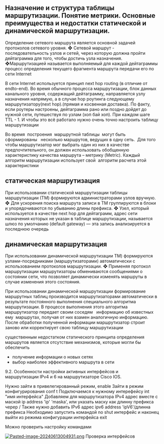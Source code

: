 ## Назначение и структура таблицы маршрутизации. Понятие метрики. Основные преимущества и недостатки статической и динамической маршрутизации.


Определение сетевого маршрута является основной задачей протоколов сетевого уровня. 
	❖ Сетевой маршрут - последовательность узлов и сетей, через которую должна пройти дейтаграмма для того, чтобы достичь узла назначения. 
	❖Маршрутизацией называется выполняемый для каждой дейтаграммы процесс определения текущего фрагмента маршрута передачи его по сети Internet
	
В сети Internet используется принцип next hop routing (в отличие от endto-end).
Во время обычного процесса маршрутизации, блок данных канального уровня, содержащий дейтаграмму, направляется узлу назначения напрямую, а в случае hop роутинга следующему маршрутизатору(next hop).(прямая и косвенная доставка). По факту, если роутеры настроены, дейтаграмма рано или поздно дойдет до нужной сети, путешествуя по узлам (хоп бай хоп). При каждом шаге TTL - 1. 
И чтобы это всё работало нужно очень точно настроить таблицу маршрутизации 

Во время  построения  маршрутной таблицы  могут быть  сформированы   несколько маршрутов, ведущих в одну сеть.  Для того чтобы маршрутизатор мог выбрать один из них в качестве предпочтительного, он должен использовать обобщенную характеристику качества маршрута – метрику (Metric). Каждый алгоритм маршрутизации использует свой  алгоритм расчета этой характеристики

статическая маршрутизация
---
При использовании статической маршрутизации таблицы маршрутизации (ТМ) формируются администраторами узлов вручную. ❖ Для ускорения поиска маршрута записи в TM группируются в блоки и упорядочиваются по убыванию длины префикса. ❖ Узел, который используется в качестве next hop для дейтаграмм, адрес сети назначения которых не указан в таблице маршрутизации, называется шлюз по умолчанию (default gateway) — эта запись анализируется в последнюю очередь

динамическая маршрутизация
---
При использовании динамической маршрутизации ТМ) формируются узлами-посредниками (маршрутизаторами) автоматически с использованием протоколов маршрутизации. ❖ Применяя протокол маршрутизации маршрутизаторы обмениваются сообщениями о состоянии сети, что позволяет динамически изменять маршруты в случае изменения этого состояния.

При использовании динамической маршрутизации формирование маршрутных таблиц производится маршрутизаторами автоматически в результате постоянного выполнения специального алгоритма маршрутизации. В процессе выполнения этого алгоритма маршрутизатор передает своим соседям   информацию об известных ему  маршрутах, получая от них взамен аналогичную информацию. После обработки полученной информации маршрутизатор строит заново или корректирует свою таблицу маршрутизации

существенным недостатком статического принципа определения маршрутов является отсутствие механизмов, которые могли бы обеспечить

- получение информации о новых сетях
- выбор наиболее эффективного маршрута в сети


9.2. Особенности настройки активных интерфейсов и маршрутизации IPv4 и 6 на маршрутизаторе Cisco IOS.

Нужно зайти в привелегированный режим, 
	enable
Зайти в режим конфигурирования
	conf t 
Подключаемся к нужному интерефейсу 
	int "имя интерфейса"
Добавляем для маршрутизатора IPv4 адрес вместе с маской 
	ip address 'ip'  'maska', или указать маску как длинну префикса череp / 
Также нужно добавить IPv6 адрес
	ipv6 address 'ipV6'/длинна префикса 
Необходимо запустить командой no shut интерфейс
и наконец выйти из режима конфигурации интерфейса 
	exit
	
Можно проверить настройку командами

[![Pasted-image-20240613004931.png](https://i.postimg.cc/tgxfGts3/Pasted-image-20240613004931.png)](https://postimg.cc/v1GXWnLT)
Проверка интерфейсов 
